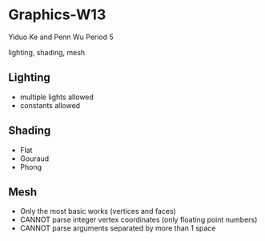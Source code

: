 # Graphics-W13

Yiduo Ke and Penn Wu
Period 5

lighting, shading, mesh

## Lighting
* multiple lights allowed
* constants allowed

## Shading
* Flat
* Gouraud
* Phong

## Mesh
* Only the most basic works (vertices and faces)
* CANNOT parse integer vertex coordinates (only floating point numbers)
* CANNOT parse arguments separated by more than 1 space
